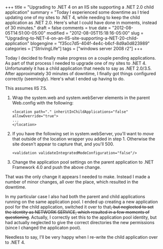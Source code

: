 +++
title = "Upgrading to .NET 4 on an IIS site supporting a .NET 2.0 child application"
summary = "Today I experienced some downtime as I tried updating one of my sites to .NET 4, while needing to keep the child application as .NET 2.0. Here's what I could have done in moments, instead of 30 minutes."
draft = false
comments = true
date = "2012-08-05T14:51:00-05:00"
modified = "2012-08-05T15:18:16-05:00"
slug = "Upgrading-to-NET-4-on-an-IIS-site-supporting-a-NET-20-child-application"
blogengine = "f35cc7d5-404f-4e4c-b6cf-8d9a0d823989"
categories = ["StrivingLife"]
tags = ["windows server 2008 r2"]
+++

<p>Today I decided to finally make progress on a couple pending applications. As part of that process I needed to upgrade one of my sites to .NET 4. Unfortunately it has a child application that needs to say as .NET 2.0/3.5. After approximately 30 minutes of downtime, I finally got things configured correctly (seemingly). Here's what I ended up having to do.</p>
<p>This assumes IIS 7.5.</p>
<ol>
<li>Wrap the system.web and system.webServer elements in the parent Web.config with the following:<br />
<pre class="code"><code class="xml">&lt;location path="." inheritInChildApplications="false" allowOverride="true"&gt;
...
&lt;/location&gt;</code></pre>
</li>
<li>If you have the following set in system.webServer, you'll want to <em>move</em> that outside of the location wrapper you added in step 1. Otherwise the site doesn't appear to capture that, and you'll 500.<br />
<pre class="code"><code class="xml">&lt;validation validateIntegratedModeConfiguration="false"/&gt;</code></pre>
</li>
<li>Change the application pool settings on the parent application to .NET Framework 4.0 and push the above change.</li>
</ol>
<p>That was the only change it appears I needed to make. Instead I made a number of minor changes, all over the place, which resulted in the downtime.</p>
<p>In my particular case I also had both the parent and child applications running on the same application pool. I ended up creating a new application pool for the child application, switched it over to that<span style="text-decoration: line-through;">, but neglected to set the identity as NETWORK SERVICE, which resulted in a few moments of questioning</span>. Actually, I correctly set this to the application pool identity, but had actually neglected to give the correct directories the new permissions (since I changed the applicaton pool).</p>
<p>Needless to say, I'll be very happy when I re-write the child application over to .NET 4.</p>
